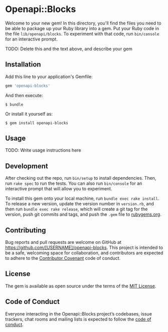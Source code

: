 # Openapi::Blocks

Welcome to your new gem! In this directory, you'll find the files you need to be able to package up your Ruby library into a gem. Put your Ruby code in the file `lib/openapi/blocks`. To experiment with that code, run `bin/console` for an interactive prompt.

TODO: Delete this and the text above, and describe your gem

## Installation

Add this line to your application's Gemfile:

```ruby
gem 'openapi-blocks'
```

And then execute:

    $ bundle

Or install it yourself as:

    $ gem install openapi-blocks

## Usage

TODO: Write usage instructions here

## Development

After checking out the repo, run `bin/setup` to install dependencies. Then, run `rake spec` to run the tests. You can also run `bin/console` for an interactive prompt that will allow you to experiment.

To install this gem onto your local machine, run `bundle exec rake install`. To release a new version, update the version number in `version.rb`, and then run `bundle exec rake release`, which will create a git tag for the version, push git commits and tags, and push the `.gem` file to [rubygems.org](https://rubygems.org).

## Contributing

Bug reports and pull requests are welcome on GitHub at https://github.com/[USERNAME]/openapi-blocks. This project is intended to be a safe, welcoming space for collaboration, and contributors are expected to adhere to the [Contributor Covenant](http://contributor-covenant.org) code of conduct.

## License

The gem is available as open source under the terms of the [MIT License](https://opensource.org/licenses/MIT).

## Code of Conduct

Everyone interacting in the Openapi::Blocks project’s codebases, issue trackers, chat rooms and mailing lists is expected to follow the [code of conduct](https://github.com/[USERNAME]/openapi-blocks/blob/master/CODE_OF_CONDUCT.md).
